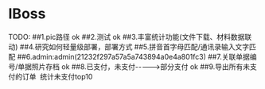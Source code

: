 # IBoss

TODO:
##1.pic路径 ok
##2.测试 ok
##3.丰富统计功能(文件下载、材料数据联动)
##4.研究如何轻量级部署，部署方式
##5.拼音首字母匹配/通讯录输入文字匹配
##6.admin:admin(21232f297a57a5a743894a0e4a801fc3) 
##7.关联单据编号/单据照片存档  ok
##8.已支付，未支付----->部分支付  ok
##9.导出所有未支付的订单  统计未支付top10
